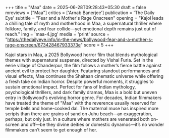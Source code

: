 +++
title = "Maa"
date = 2025-06-28T09:28:43+05:30
draft = false
mreviews = ["Maa"]
critics = ['Arnab Banerjee']
publication = 'The Daily Eye'
subtitle = "Fear and a Mother's Rage Onscreen"
opening = "Kajol leads a chilling tale of myth and motherhood in Maa, a supernatural thriller where folklore, family, and fear collide—yet emotional depth remains just out of reach."
img = 'maa-4.jpg'
media = 'print'
source = "https://thedailyeye.info/in-the-news/bollywood-fear-and-a-mother-s-rage-onscreen/673428467933373e"
score = 5
+++

Kajol stars in Maa, a 2025 Bollywood horror film that blends mythological themes with supernatural suspense, directed by Vishal Furia. Set in the eerie village of Chanderpur, the film follows a mother’s fierce battle against ancient evil to protect her daughter. Featuring standout performances and visual effects, Maa continues the Shaitaan cinematic universe while offering a fresh take on Indian horror. Despite powerful moments, it struggles to sustain emotional impact. Perfect for fans of Indian mythology, psychological thrillers, and dark family dramas, Maa is a bold but uneven entry in Bollywood's evolving horror genre. For decades, Indian filmmakers have treated the theme of "Maa" with the reverence usually reserved for temple bells and home-cooked dal. The maternal muse has inspired more scripts than there are grains of sand on Juhu beach—an exaggeration, perhaps, but only just. In a culture where mothers are venerated both on-screen and off—be they divine deities or domestic dynamos—it’s no wonder filmmakers can’t seem to get enough of her.
